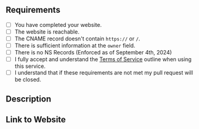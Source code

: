 <!-- To make our job easier, please spend time to review your application before submitting. -->

## Requirements
- [ ] You have completed your website.
- [ ] The website is reachable.
- [ ] The CNAME record doesn't contain `https://` or `/`.  <!-- This is not required if you are not using a CNAME record. -->
- [ ] There is sufficient information at the `owner` field.
- [ ] There is no NS Records (Enforced as of September 4th, 2024)
- [ ] I fully accept and understand the [Terms of Service](https://github.com/open-domains/register/blob/main/terms.md) outline when using this service.
- [ ] I understand that if these requirements are not met my pull request will be closed.

## Description
<!-- Please provide a description below of what you will be using the domain for. -->

## Link to Website
<!-- Please provide a link to your website below. -->
